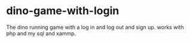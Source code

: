 # dino-game-with-login
The dino running game with a log in and log out and sign up. works with php and my sql and xammp.
